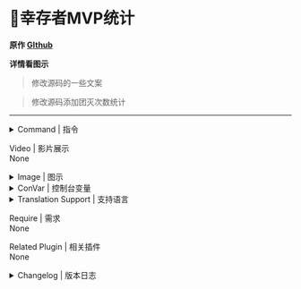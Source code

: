 # 📌幸存者MVP统计

**原作 [GIthub](https://github.com/umlka/l4d2/blob/main/survivor_mvp/survivor_mvp.sp)**

**详情看图示**

> 修改源码的一些文案

> 修改源码添加团灭次数统计
---
<details><summary>Command | 指令</summary>

|指令|功能|权限|
|-|-|-|
|`!mvp`|即时显示幸存者MVP统计信息|Console|
</details>

Video | 影片展示
<br>None

<details><summary>Image | 图示</summary>

幸存者MVP统计:

![survivor_mvp.smx](imgs/01.png)<br>

![survivor_mvp.smx](imgs/02.png)<br>

幸存者Tank MVP统计:

![survivor_mvp.smx](imgs/03.png)
</details>

<details><summary>ConVar | 控制台变量</summary>

cfg/sourcemod/survivor_mvp.cfg
```sourcepawn
// 轮播时间间隔
// Default: "240.0"
// sm_mvp_time "240.0"
```
</details>

<details><summary>Translation Support | 支持语言</summary>

```
简体中文
```
</details>

Require | 需求
<br>None

Related Plugin | 相关插件
<br>None

<details><summary>Changelog | 版本日志</summary>

- 2023.12.24
	- 修改规范插件名字
	- 添加团灭次数统计, `OnMapEnd()` 清空团灭计数
	- 分别在团灭次数0-20-50有不同的if判断, 从而输出不同语句
</details>